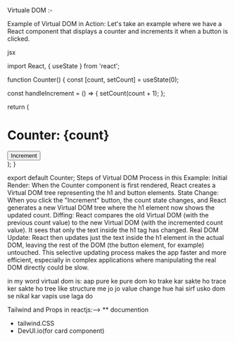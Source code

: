 Virtuale DOM :-

Example of Virtual DOM in Action:
Let's take an example where we have a React component that displays a counter and increments it when a button is clicked.

jsx

import React, { useState } from 'react';

function Counter() {
  const [count, setCount] = useState(0);

  const handleIncrement = () => {
    setCount(count + 1);
  };

  return (
    <div>
      <h1>Counter: {count}</h1>
      <button onClick={handleIncrement}>Increment</button>
    </div>
  );
}

export default Counter;
Steps of Virtual DOM Process in this Example:
Initial Render: When the Counter component is first rendered, React creates a Virtual DOM tree representing the h1 and button elements.
State Change: When you click the "Increment" button, the count state changes, and React generates a new Virtual DOM tree where the h1 element now shows the updated count.
Diffing: React compares the old Virtual DOM (with the previous count value) to the new Virtual DOM (with the incremented count value). It sees that only the text inside the h1 tag has changed.
Real DOM Update: React then updates just the text inside the h1 element in the actual DOM, leaving the rest of the DOM (the button element, for example) untouched.
This selective updating process makes the app faster and more efficient, especially in complex applications where manipulating the real DOM directly could be slow.

in my word virtual dom is: aap pure ke pure dom ko trake kar sakte ho trace ker sakte ho tree like structure me jo jo value change hue hai sirf usko dom se nikal kar vapis use laga do

Tailwind and Props in reactjs:-->
** documention
* tailwind.CSS
* DevUI.io(for card component)
